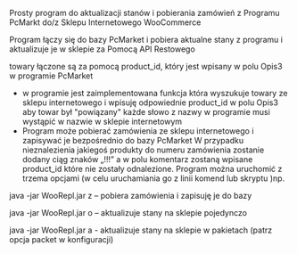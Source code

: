 Prosty program do aktualizacji stanów i pobierania zamówień  z Programu PcMarkt do/z Sklepu Internetowego WooCommerce

Program łączy się do bazy PcMarket i pobiera aktualne stany z programu i aktualizuje je w sklepie za Pomocą API Restowego 

towary łączone są za pomocą product_id, który jest wpisany w polu Opis3 w programie PcMarket
- w programie jest zaimplementowana funkcja która wyszukuje towary ze sklepu internetowego i wpisuję odpowiednie product_id w polu Opis3 
aby towar był "powiązany" każde słowo z nazwy w programie musi wystąpić w nazwie w sklepie internetowym 
- Program może pobierać zamówienia ze sklepu internetowego i zapisywać je bezpośrednio do bazy PcMarket 
W przypadku nieznalezienia jakiegoś produkty do numeru zamówienia zostanie dodany ciąg znaków  „!!!” a w polu komentarz zostaną wpisane product_id które nie zostały odnalezione. 
Program można uruchomić z trzema opcjami (w celu uruchamiania go z linii komend lub skryptu )np. 

java -jar WooRepl.jar z – pobiera zamówienia i zapisuję je do bazy 

java -jar WooRepl.jar o – aktualizuje stany na sklepie pojedynczo  

java -jar WooRepl.jar a - aktualizuje stany na sklepie w pakietach (patrz opcja packet w konfiguracji) 
